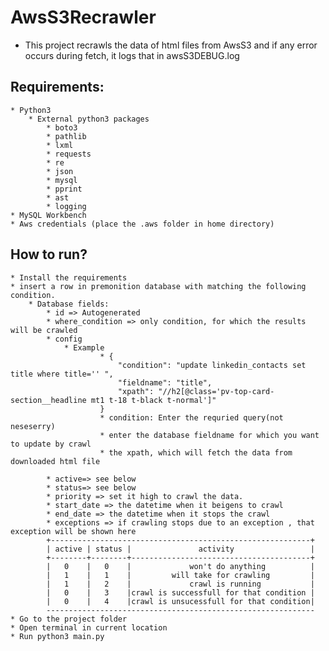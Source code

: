 # AwsS3Recrawler

* This project recrawls the data of html files from AwsS3 and if any error occurs during fetch, it logs that in awsS3DEBUG.log

## Requirements:

    * Python3
        * External python3 packages
            * boto3
            * pathlib
            * lxml
            * requests
            * re
            * json
            * mysql
            * pprint
            * ast
            * logging
    * MySQL Workbench
    * Aws credentials (place the .aws folder in home directory)

## How to run?
    * Install the requirements
    * insert a row in premonition database with matching the following condition.
        * Database fields:
            * id => Autogenerated
            * where_condition => only condition, for which the results will be crawled 
            * config
                * Example
                        * {
                            "condition": "update linkedin_contacts set title where title='' ",
                            "fieldname": "title",
                            "xpath": "//h2[@class='pv-top-card-section__headline mt1 t-18 t-black t-normal']"
                        }
                        * condition: Enter the requried query(not neseserry)
                        * enter the database fieldname for which you want to update by crawl
                        * the xpath, which will fetch the data from downloaded html file

            * active=> see below
            * status=> see below
            * priority => set it high to crawl the data.
            * start_date => the datetime when it beigens to crawl
            * end_date => the datetime when it stops the crawl
            * exceptions => if crawling stops due to an exception , that exception will be shown here
            +----------------------------------------------------------+
            | active | status |               activity                 |
            +--------+--------+----------------------------------------+
            |   0    |   0    |             won't do anything          |
            |   1    |   1    |         will take for crawling         |
            |   1    |   2    |             crawl is running           |
            |   0    |   3    |crawl is successfull for that condition |
            |   0    |   4    |crawl is unsucessfull for that condition|
            ------------------------------------------------------------
    * Go to the project folder
    * Open terminal in current location
    * Run python3 main.py 
    




